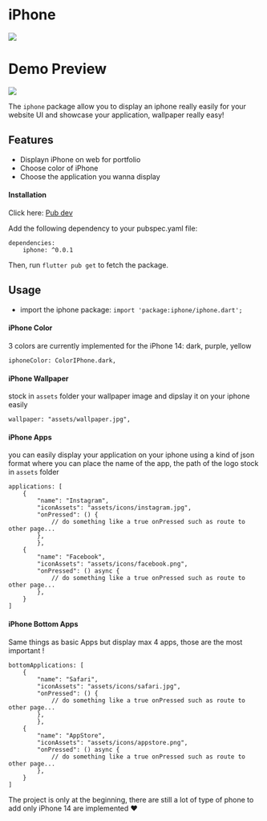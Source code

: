 # iPhone
<a href="http://antoine-gonthier.web.app"><img src="https://firebasestorage.googleapis.com/v0/b/antoine-gonthier.appspot.com/o/iphone-min.png?alt=media&token=f94ca61f-e34e-4359-a4fd-9591d18b86ed"></img></a>


# Demo Preview

<a href="http://antoine-gonthier.web.app"><img src="https://firebasestorage.googleapis.com/v0/b/antoine-gonthier.appspot.com/o/Capture%20d’écran%202023-07-29%20à%2017.03.46.png?alt=media&token=63e6ef9f-ebca-4028-9312-f037a9fc698d"></img></a>

The `iphone` package allow you to display an iphone really easily for your website UI and showcase your application, wallpaper really easy!

## Features

- Displayn iPhone on web for portfolio
- Choose color of iPhone
- Choose the application you wanna display

#### Installation

Click here: <a href="https://pub.dev/packages/iphone">Pub dev</a>

Add the following dependency to your pubspec.yaml file:

```
dependencies:
    iphone: ^0.0.1
```

Then, run `flutter pub get` to fetch the package.

## Usage

- import the iphone package: ```import 'package:iphone/iphone.dart';```


#### iPhone Color
3 colors are currently implemented for the iPhone 14: dark, purple, yellow

```
iphoneColor: ColorIPhone.dark,
```

#### iPhone Wallpaper
stock in `assets` folder your wallpaper image and dipslay it on your iphone easily
```
wallpaper: "assets/wallpaper.jpg",
```

#### iPhone Apps
you can easily display your application on your iphone using a kind of json format where you can place the name of the app, the path of the logo stock in `assets` folder
```
applications: [
    {
        "name": "Instagram",
        "iconAssets": "assets/icons/instagram.jpg",
        "onPressed": () {
            // do something like a true onPressed such as route to other page...
        },
        },
    {
        "name": "Facebook",
        "iconAssets": "assets/icons/facebook.png",
        "onPressed": () async {
            // do something like a true onPressed such as route to other page...
        },
    }
]
```

#### iPhone Bottom Apps
Same things as basic Apps but display max 4 apps, those are the most important !
```
bottomApplications: [
    {
        "name": "Safari",
        "iconAssets": "assets/icons/safari.jpg",
        "onPressed": () {
            // do something like a true onPressed such as route to other page...
        },
        },
    {
        "name": "AppStore",
        "iconAssets": "assets/icons/appstore.png",
        "onPressed": () async {
            // do something like a true onPressed such as route to other page...
        },
    }
]
```


The project is only at the beginning, there are still a lot of type of phone to add only iPhone 14 are implemented ❤️